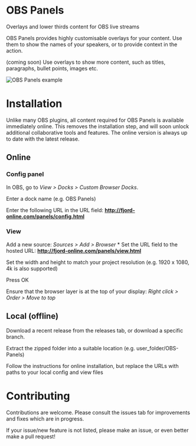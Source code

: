 # OBS Panels
Overlays and lower thirds content for OBS live streams

OBS Panels provides highly customisable overlays for your content. Use them to show the names of your speakers, or to provide context
in the action.

(coming soon) Use overlays to show more content, such as titles, paragraphs, bullet points, images etc.

![OBS Panels example](docs/cover.jpg?raw=true)

# Installation
Unlike many OBS plugins, all content required for OBS Panels is available immediately online. This removes the installation step,
and will soon unlock additional collaborative tools and features. The online version is always up to date with the latest release.

## Online
### Config panel
In OBS, go to *View > Docks > Custom Browser Docks*.

Enter a dock name (e.g. OBS Panels)

Enter the following URL in the URL field: **http://fjord-online.com/panels/config.html**

### View
Add a new source: *Sources > Add > Browser*
*
Set the URL field to the hosted URL: **http://fjord-online.com/panels/view.html**

Set the width and height to match your project resolution (e.g. 1920 x 1080, 4k is also supported)

Press OK

Ensure that the browser layer is at the top of your display: *Right click > Order > Move to top*

## Local (offline)
Download a recent release from the releases tab, or download a specific branch.

Extract the zipped folder into a suitable location (e.g. user_folder/OBS-Panels)

Follow the instructions for online installation, but replace the URLs with paths to your local config and view files

# Contributing
Contributions are welcome. Please consult the issues tab for improvements and fixes which are in progress.

If your issue/new feature is not listed, please make an issue, or even better make a pull request!
